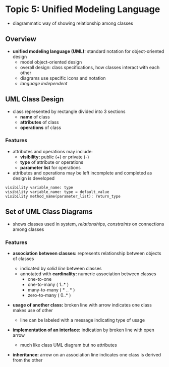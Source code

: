 # Topic 5: Unified Modeling Language
* diagrammatic way of showing relationship among classes

## Overview
* **unified modeling language (UML):** standard notation for object-oriented design
  * model object-oriented design
  * overall design: class specifications, how classes interact with each other
  * diagrams use specific icons and notation
  * *language independent*

## UML Class Design
* class represented by rectangle divided into 3 sections
  * **name** of class
  * **attributes** of class
  * **operations** of class

### Features
* attributes and operations may include:
  * **visibility:** public (+) or private (-)
  * **type** of attribute or operations
  * **parameter list** for operations
* attributes and operations may be left incomplete and completed as design is developed
```
visibility variable_name: type
visibility variable_name: type = default_value
visibility method_name(parameter_list): return_type
```

## Set of UML Class Diagrams
* shows classes used in system, *relationships*, *constraints* on connections among classes

### Features
* **association between classes:** represents relationship between objects of classes
  * indicated by *solid line* between classes
  * annotated with **cardinality:** numeric association between classes
    * one-to-one
    * one-to-many ( 1..* )
    * many-to-many ( * .. * )
    * zero-to-many ( 0..* )
* **usage of another class:** broken line with arrow indicates one class makes use of other
  * line can be labeled with a message indicating type of usage
* **implementation of an interface:** indication by broken line with open arrow
  * much like class UML diagram but no attributes

* **inheritance:** arrow on an association line indicates one class is derived from the other
